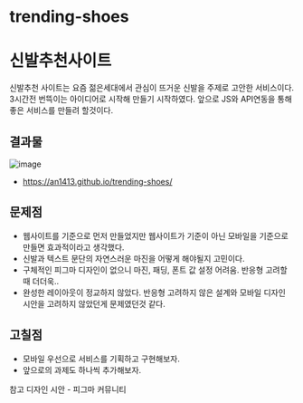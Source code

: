 # trending-shoes
# 신발추천사이트

신발추천 사이트는 요즘 젊은세대에서 관심이 뜨거운 신발을 주제로 고안한 서비스이다. 3시간전 번뜩이는 아이디어로 시작해 만들기 시작하였다. 앞으로 JS와 API연동을 통해 좋은 서비스를 만들려 할것이다.

## 결과물
![image](https://user-images.githubusercontent.com/87430624/232541004-112421b7-db4a-443e-ac74-7e5db6f3ebad.png)

- https://an1413.github.io/trending-shoes/

## 문제점
- 웹사이트를 기준으로 먼저 만들었지만 웹사이트가 기준이 아닌 모바일을 기준으로 만들면 효과적이라고 생각했다.
- 신발과 텍스트 문단의 자연스러운 마진을 어떻게 해야될지 고민이다.
- 구체적인 피그마 디자인이 없으니 마진, 패딩, 폰트 값 설정 어려움. 반응형 고려할 때 더더욱..
- 완성한 레이아웃이 정교하지 않았다. 반응형 고려하지 않은 설계와 모바일 디자인 시안을 고려하지 않았던게 문제였던것 같다.

## 고칠점
- 모바일 우선으로 서비스를 기획하고 구현해보자.
- 앞으로의 과제도 하나씩 추가해보자.

참고 디자인 시안 - 피그마 커뮤니티
